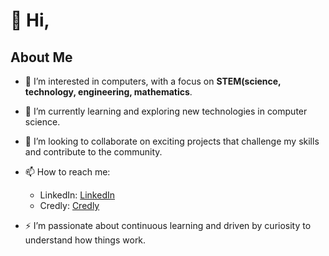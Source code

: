 # 👋 Hi, 

## About Me
- 👀 I’m interested in computers, with a focus on **STEM(science, technology, engineering, mathematics**.
- 🌱 I’m currently learning and exploring new technologies in computer science.
- 💞️ I’m looking to collaborate on exciting projects that challenge my skills and contribute to the community.
- 📫 How to reach me: 
  - LinkedIn: [LinkedIn](https://www.linkedin.com/in/subhasish-sahu-)
  - Credly: [Credly](https://www.credly.com/users/subhasishsahu)
  
- ⚡ I’m passionate about continuous learning and driven by curiosity to understand how things work.
